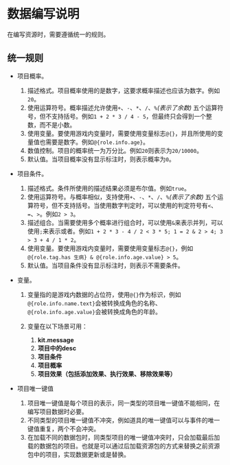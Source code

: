# 数据编写说明

在编写资源时，需要遵循统一的规则。

## 统一规则

- 项目概率。

    1. 描述格式。项目概率使用的是数字，这要求概率描述也应该为数字。例如`20`。
    2. 使用运算符号。概率描述允许使用`+`、`-`、`*`、`/`、`%`*(表示了余数)* 五个运算符号，但不支持括号。例如`1 + 2 * 3 / 4 - 5`，但最终只会得到一个整数，而不是小数。
    3. 使用变量。要使用游戏内变量时，需要使用变量标志`@{}`，并且所使用的变量值也需要是数字。例如`@{role.info.age}`。
    4. 数值控制。项目的概率统一为万分比。例如`20`则表示为`20/10000`。
    5. 默认值。当项目概率没有显示标注时，则表示概率为`0`。

- 项目条件。

    1. 描述格式。条件所使用的描述结果必须是布尔值。例如`true`。
    2. 使用运算符号。与概率相似，支持使用`+`、`-`、`*`、`/`、`%`*(表示了余数)* 五个运算符号，但不支持括号。当使用数字判定时，可以使用的判定符号有`<`、`=`、`>`。例如`2 > 3`。
    3. 描述组合。当需要使用多个概率进行组合时，可以使用`&`来表示并列，可以使用`;`来表示或者。例如`1 + 2 * 3 - 4 / 2 < 3 * 5; 1 = 2 & 2 > 4; 3 > 3 + 4 / 1 * 2`。
    4. 使用变量。要使用游戏内变量时，需要使用变量标志`@{}`，例如`@{role.tag.has 生病} & @{role.info.age.value} > 5`。
    5. 默认值。当项目条件没有显示标注时，则表示不需要条件。

- 变量。

  1. 变量指的是游戏内数据的占位符，使用`@{}`作为标识，例如`@{role.info.name.text}`会被转换成角色的名称、`@{role.info.age.value}`会被转换成角色的年龄。
  2. 变量在以下场景可用：
  
     1. __kit.message__
     2. __项目中的desc__
     3. __项目条件__
     4. __项目概率__
     5. __项目效果（包括添加效果、执行效果、移除效果等）__

- 项目唯一键值

    1. 项目唯一键值是每个项目的表示，同一类型的项目唯一键值不能相同，在编写项目数据时必要。
    2. 不同类型的项目唯一键值不冲突，例如道具的唯一键值可以与事件的唯一键值重复，两个不会冲突。
    3. 在加载不同的数据包时，同类型项目的唯一键值冲突时，只会加载最后加载的数据包的项目。也就是可以通过后加载资源包的方式来替换之前资源包中的项目，实现数据更新或是替换。